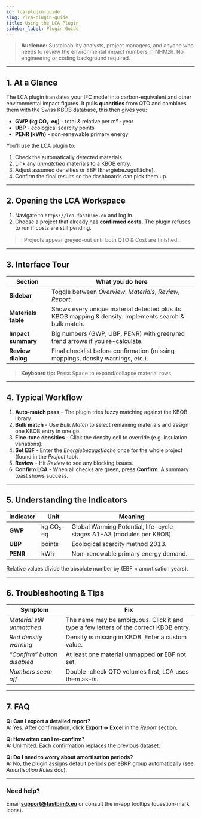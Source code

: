 ```yaml
---
id: lca-plugin-guide
slug: /lca-plugin-guide
title: Using the LCA Plugin
sidebar_label: Plugin Guide
---
```


> **Audience:** Sustainability analysts, project managers, and anyone who needs to review the environmental impact numbers in NHMzh. No engineering or coding background required.

---

## 1. At a Glance

The LCA plugin translates your IFC model into carbon-equivalent and other environmental impact figures.  It pulls **quantities** from QTO and combines them with the Swiss KBOB database, this then gives you:

* **GWP (kg CO₂-eq)** - total & relative per m² · year
* **UBP** - ecological scarcity points
* **PENR (kWh)** - non-renewable primary energy

You’ll use the LCA plugin to:

1. Check the automatically detected materials.
2. Link any *unmatched* materials to a KBOB entry.
3. Adjust assumed densities or EBF (Energiebezugsfläche).
4. Confirm the final results so the dashboards can pick them up.

---

## 2. Opening the LCA Workspace

1. Navigate to `https://lca.fastbim5.eu` and log in.
2. Choose a project that already has **confirmed costs**.  The plugin refuses to run if costs are still pending.

> ℹ️ Projects appear greyed-out until both QTO & Cost are finished.

---

## 3. Interface Tour

| Section | What you do here |
|---------|------------------|
| **Sidebar** | Toggle between *Overview*, *Materials*, *Review*, *Report*. |
| **Materials table** | Shows every unique material detected plus its KBOB mapping & density. Implements search & bulk match. |
| **Impact summary** | Big numbers (GWP, UBP, PENR) with green/red trend arrows if you re-calculate. |
| **Review dialog** | Final checklist before confirmation (missing mappings, density warnings, etc.). |

> **Keyboard tip:** Press <kbd>Space</kbd> to expand/collapse material rows.

---

## 4. Typical Workflow

1. **Auto-match pass** - The plugin tries fuzzy matching against the KBOB library.
2. **Bulk match** - Use *Bulk Match* to select remaining materials and assign one KBOB entry in one go.
3. **Fine-tune densities** - Click the density cell to override (e.g. insulation variations).
4. **Set EBF** - Enter the *Energiebezugsfläche* once for the whole project (found in the *Project* tab).
5. **Review** - Hit *Review* to see any blocking issues.
6. **Confirm LCA** - When all checks are green, press **Confirm**. A summary toast shows success.

---

## 5. Understanding the Indicators

| Indicator | Unit | Meaning |
|-----------|------|---------|
| **GWP** | kg CO₂-eq | Global Warming Potential, life-cycle stages A1-A3 (modules per KBOB). |
| **UBP** | points | Ecological scarcity method 2013. |
| **PENR** | kWh | Non-renewable primary energy demand. |

Relative values divide the absolute number by (EBF × amortisation years).

---

## 6. Troubleshooting & Tips

| Symptom | Fix |
|---------|-----|
| *Material still unmatched* | The name may be ambiguous. Click it and type a few letters of the correct KBOB entry. |
| *Red density warning* | Density is missing in KBOB. Enter a custom value. |
| *“Confirm” button disabled* | At least one material unmapped **or** EBF not set. |
| *Numbers seem off* | Double-check QTO volumes first; LCA uses them as-is. |

---

## 7. FAQ

**Q: Can I export a detailed report?**  
A: Yes. After confirmation, click **Export → Excel** in the *Report* section.

**Q: How often can I re-confirm?**  
A: Unlimited. Each confirmation replaces the previous dataset.

**Q: Do I need to worry about amortisation periods?**  
A: No, the plugin assigns default periods per eBKP group automatically (see *Amortisation Rules* doc).

---

### Need help?
Email **support@fastbim5.eu** or consult the in-app tooltips (question-mark icons). 